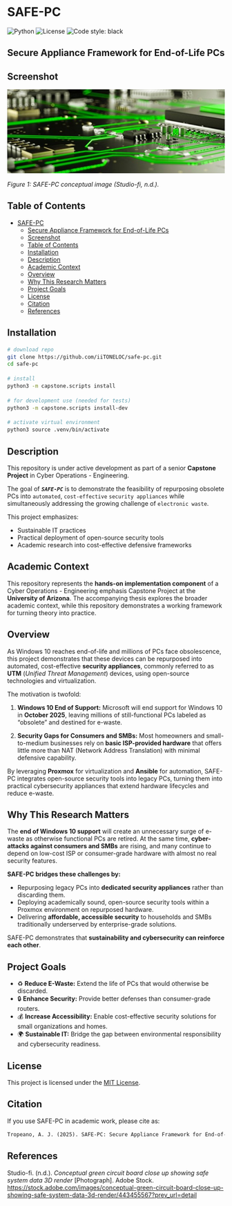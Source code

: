 # SAFE-PC

![Python](https://img.shields.io/badge/python-3.13+-blue.svg)
![License](https://img.shields.io/badge/license-MIT-green.svg)
![Code style: black](https://img.shields.io/badge/code%20style-black-000000.svg)

## Secure Appliance Framework for End-of-Life PCs

## Screenshot

![SAFE-PC](./images/safe-pc.jpeg)

*Figure 1: SAFE-PC conceptual image (Studio-fi, n.d.).*

## Table of Contents

- [SAFE-PC](#safe-pc)
  - [Secure Appliance Framework for End-of-Life PCs](#secure-appliance-framework-for-end-of-life-pcs)
  - [Screenshot](#screenshot)
  - [Table of Contents](#table-of-contents)
  - [Installation](#installation)
  - [Description](#description)
  - [Academic Context](#academic-context)
  - [Overview](#overview)
  - [Why This Research Matters](#why-this-research-matters)
  - [Project Goals](#project-goals)
  - [License](#license)
  - [Citation](#citation)
  - [References](#references)
  
## Installation

```sh
# download repo
git clone https://github.com/iiTONELOC/safe-pc.git
cd safe-pc

# install
python3 -m capstone.scripts install

# for development use (needed for tests)
python3 -m capstone.scripts install-dev

# activate virtual environment
python3 source .venv/bin/activate
```

## Description

This repository is under active development as part of a senior **Capstone Project** in Cyber Operations - Engineering.  

The goal of ***`SAFE-PC`*** is to demonstrate the feasibility of repurposing obsolete PCs into `automated`, `cost-effective` `security appliances` while simultaneously addressing the growing challenge of `electronic waste`.  

This project emphasizes:  

- Sustainable IT practices  
- Practical deployment of open-source security tools  
- Academic research into cost-effective defensive frameworks  

## Academic Context

This repository represents the **hands-on implementation component** of a Cyber Operations - Engineering emphasis Capstone Project at the **University of Arizona**. The accompanying thesis explores the broader academic context, while this repository demonstrates a working framework for turning theory into practice.  

## Overview

As Windows 10 reaches end-of-life and millions of PCs face obsolescence, this project demonstrates that these devices can be repurposed into automated, cost-effective **security appliances**, commonly referred to as **UTM** (*Unified Threat Management*) devices, using open-source technologies and virtualization.  

The motivation is twofold:

1. **Windows 10 End of Support:** Microsoft will end support for Windows 10 in **October 2025**, leaving millions of still-functional PCs labeled as “obsolete” and destined for e-waste.  

2. **Security Gaps for Consumers and SMBs:** Most homeowners and small-to-medium businesses rely on **basic ISP-provided hardware** that offers little more than NAT (Network Address Translation) with minimal defensive capability.  

By leveraging **Proxmox** for virtualization and **Ansible** for automation, SAFE-PC integrates open-source security tools into legacy PCs, turning them into practical cybersecurity appliances that extend hardware lifecycles and reduce e-waste.

## Why This Research Matters

The **end of Windows 10 support** will create an unnecessary surge of e-waste as otherwise functional PCs are retired. At the same time, **cyber-attacks against consumers and SMBs** are rising, and many continue to depend on low-cost ISP or consumer-grade hardware with almost no real security features.  

**SAFE-PC bridges these challenges by:**  

- Repurposing legacy PCs into **dedicated security appliances** rather than discarding them.  
- Deploying academically sound, open-source security tools within a Proxmox environment on repurposed hardware.  
- Delivering **affordable, accessible security** to households and SMBs traditionally underserved by enterprise-grade solutions.  

SAFE-PC demonstrates that **sustainability and cybersecurity can reinforce each other**.

## Project Goals

- ♻️ **Reduce E-Waste:** Extend the life of PCs that would otherwise be discarded.  
- 🔒 **Enhance Security:** Provide better defenses than consumer-grade routers.  
- 💰 **Increase Accessibility:** Enable cost-effective security solutions for small organizations and homes.  
- 🌍 **Sustainable IT:** Bridge the gap between environmental responsibility and cybersecurity readiness.  

## License

This project is licensed under the [MIT License](./LICENSE.txt).

## Citation

If you use SAFE-PC in academic work, please cite as:  

```md
Tropeano, A. J. (2025). SAFE-PC: Secure Appliance Framework for End-of-Life PCs [Computer software]. GitHub. https://github.com/iitoneloc/safe-pc
```

## References

Studio-fi. (n.d.). *Conceptual green circuit board close up showing safe system data 3D render* [Photograph]. Adobe Stock. https://stock.adobe.com/images/conceptual-green-circuit-board-close-up-showing-safe-system-data-3d-render/443455567?prev_url=detail
